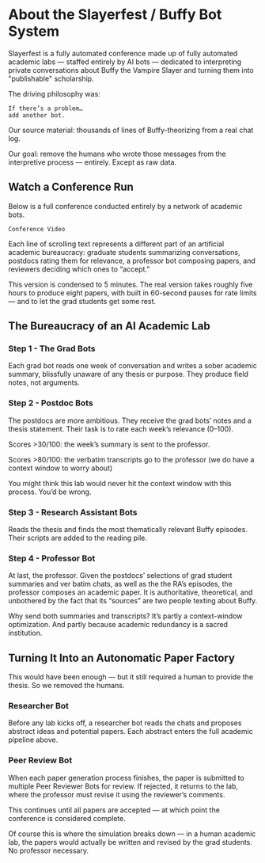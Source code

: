 # About the Slayerfest / Buffy Bot System

Slayerfest is a fully automated conference made up of fully automated academic labs — staffed entirely by AI bots — dedicated to interpreting private conversations about Buffy the Vampire Slayer and turning them into "publishable" scholarship.

The driving philosophy was:

```
If there’s a problem…
add another bot.
```

Our source material: thousands of lines of Buffy-theorizing from a real chat log.

Our goal: remove the humans who wrote those messages from the interpretive process — entirely. Except as raw data.

## Watch a Conference Run
Below is a full conference conducted entirely by a network of academic bots.

```Conference Video```

Each line of scrolling text represents a different part of an artificial academic bureaucracy: graduate students summarizing conversations, postdocs rating them for relevance, a professor bot composing papers, and reviewers deciding which ones to “accept.”

This version is condensed to 5 minutes. The real version takes roughly five hours to produce eight papers, with built in 60-second pauses for rate limits — and to let the grad students get some rest. 

## The Bureaucracy of an AI Academic Lab

### Step 1 - The Grad Bots
Each grad bot reads one week of conversation and writes a sober academic summary, blissfully unaware of any thesis or purpose. They produce field notes, not arguments.


### Step 2 - Postdoc Bots
The postdocs are more ambitious. They receive the grad bots’ notes and a thesis statement. Their task is to rate each week’s relevance (0–100).

Scores >30/100: the week’s summary is sent to the professor.

Scores >80/100: the verbatim transcripts go to the professor (we do have a context window to worry about)

You might think this lab would never hit the context window with this process. You’d be wrong.

### Step 3 - Research Assistant Bots
Reads the thesis and finds the most thematically relevant Buffy episodes. Their scripts are added to the reading pile.

### Step 4 - Professor Bot

At last, the professor. Given the postdocs’ selections of grad student summaries and ver batim chats, as well as the the RA’s episodes, the professor composes an academic paper. It is authoritative, theoretical, and unbothered by the fact that its “sources” are two people texting about Buffy.

Why send both summaries and transcripts? It’s partly a context-window optimization. And partly because academic redundancy is a sacred institution.

## Turning It Into an Autonomatic Paper Factory

This would have been enough — but it still required a human to provide the thesis. So we removed the humans.

### Researcher Bot 
Before any lab kicks off, a researcher bot reads the chats and proposes abstract ideas and potential papers. Each abstract enters the full academic pipeline above.

### Peer Review Bot
When each paper generation process finishes, the paper is submitted to multiple Peer Reviewer Bots for review. If rejected, it returns to the lab, where the professor must revise it using the reviewer’s comments.

This continues until all papers are accepted — at which point the conference is considered complete.

Of course this is where the simulation breaks down — in a human academic lab, the papers would actually be written and revised by the grad students. No professor necessary.